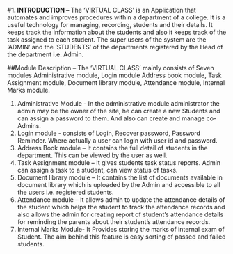#**1. INTRODUCTION –**
		The ‘VIRTUAL CLASS’ is an Application that automates and improves procedures within a department of a college. It is a useful technology for managing, recording, students and their details. 
		It keeps track the information about the students and also it keeps track of the task assigned to each student. The super users of the system are the ‘ADMIN’ and the ‘STUDENTS’ of the departments registered by the Head of the department i.e. Admin.
                
##Module Description –
		The ‘VIRTUAL CLASS’ mainly consists of Seven modules Administrative module, Login module Address book module, Task Assignment module, Document library module, Attendance module, Internal Marks module.
                
1.	Administrative Module - In the administrative module administrator the admin may be the owner of the site, he can create a new Students and can assign a password to them. And also can create and manage co-Admins.
2.	Login module - consists of Login, Recover password, Password Reminder. Where actually a user can login with user id and password.
3.	Address Book module – It contains the full detail of students in the department. This can be viewed by the user as well.
4.	Task Assignment module – It gives students task status reports. Admin can assign a task to a student, can view status of tasks.
5.	Document library module – It contains the list of documents available in document library which is uploaded by the Admin and accessible to all the users i.e. registered students.
6.	Attendance module – It allows admin to update the attendance details of the student which helps the student to track the attendance records and also allows the admin for creating report of student’s attendance details for reminding the parents about their student’s attendance records. 
7.	Internal Marks Module- It Provides storing the marks of internal exam of Student. The aim behind this feature is easy sorting of passed and failed students.
